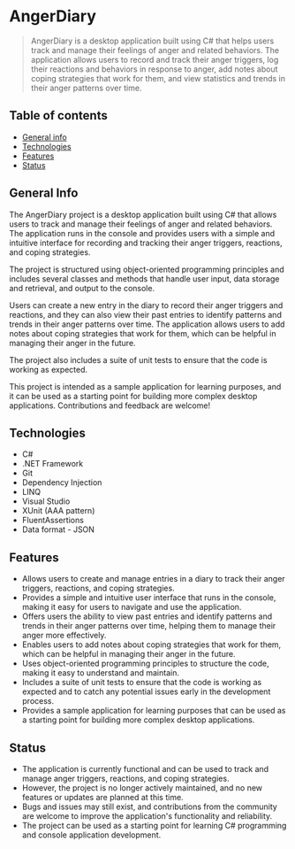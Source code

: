 # AngerDiary
>AngerDiary is a desktop application built using C# that helps users track and manage their feelings of anger and related behaviors. The application allows users to record and track their anger triggers, log their reactions and behaviors in response to anger, add notes about coping strategies that work for them, and view statistics and trends in their anger patterns over time.

## Table of contents
* [General info](#general-info)
* [Technologies](#technologies)
* [Features](#features)
* [Status](#status)

## General Info
The AngerDiary project is a desktop application built using C# that allows users to track and manage their feelings of anger and related behaviors. The application runs in the console and provides users with a simple and intuitive interface for recording and tracking their anger triggers, reactions, and coping strategies.

The project is structured using object-oriented programming principles and includes several classes and methods that handle user input, data storage and retrieval, and output to the console.

Users can create a new entry in the diary to record their anger triggers and reactions, and they can also view their past entries to identify patterns and trends in their anger patterns over time. The application allows users to add notes about coping strategies that work for them, which can be helpful in managing their anger in the future.

The project also includes a suite of unit tests to ensure that the code is working as expected.

This project is intended as a sample application for learning purposes, and it can be used as a starting point for building more complex desktop applications. Contributions and feedback are welcome!

## Technologies

* C#
* .NET Framework
* Git
* Dependency  Injection
* LINQ
* Visual Studio
* XUnit (AAA pattern)
* FluentAssertions 
* Data format - JSON 


## Features
* Allows users to create and manage entries in a diary to track their anger triggers, reactions, and coping strategies.
* Provides a simple and intuitive user interface that runs in the console, making it easy for users to navigate and use the application.
* Offers users the ability to view past entries and identify patterns and trends in their anger patterns over time, helping them to manage their anger more effectively.
* Enables users to add notes about coping strategies that work for them, which can be helpful in managing their anger in the future.
* Uses object-oriented programming principles to structure the code, making it easy to understand and maintain.
* Includes a suite of unit tests to ensure that the code is working as expected and to catch any potential issues early in the development process.
* Provides a sample application for learning purposes that can be used as a starting point for building more complex desktop applications.

## Status
* The application is currently functional and can be used to track and manage anger triggers, reactions, and coping strategies.
* However, the project is no longer actively maintained, and no new features or updates are planned at this time.
* Bugs and issues may still exist, and contributions from the community are welcome to improve the application's functionality and reliability.
* The project can be used as a starting point for learning C# programming and console application development.
